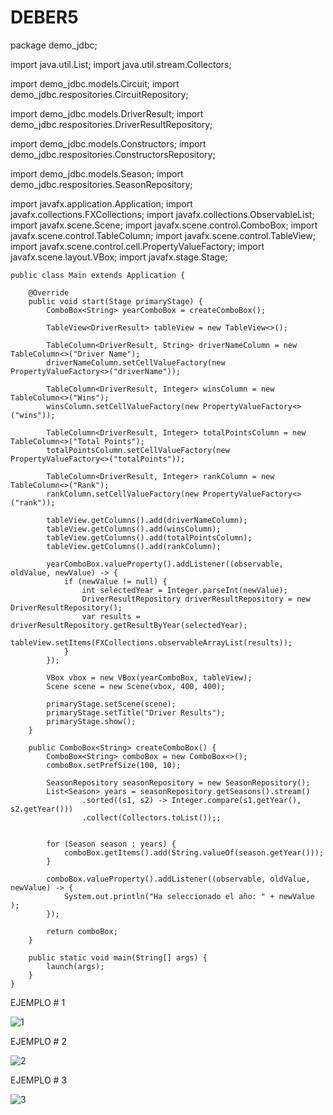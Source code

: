 # DEBER5

package demo_jdbc;


import java.util.List;
import java.util.stream.Collectors;

import demo_jdbc.models.Circuit;
import demo_jdbc.respositories.CircuitRepository; 

import demo_jdbc.models.DriverResult;
import demo_jdbc.respositories.DriverResultRepository; 

import demo_jdbc.models.Constructors;
import demo_jdbc.respositories.ConstructorsRepository;

import demo_jdbc.models.Season;
import demo_jdbc.respositories.SeasonRepository;

import javafx.application.Application;
import javafx.collections.FXCollections;
import javafx.collections.ObservableList;
import javafx.scene.Scene;
import javafx.scene.control.ComboBox;
import javafx.scene.control.TableColumn;
import javafx.scene.control.TableView;
import javafx.scene.control.cell.PropertyValueFactory;
import javafx.scene.layout.VBox;
import javafx.stage.Stage;

	public class Main extends Application {

		@Override
	    public void start(Stage primaryStage) {
	        ComboBox<String> yearComboBox = createComboBox();

	        TableView<DriverResult> tableView = new TableView<>();

	        TableColumn<DriverResult, String> driverNameColumn = new TableColumn<>("Driver Name");
	        driverNameColumn.setCellValueFactory(new PropertyValueFactory<>("driverName"));

	        TableColumn<DriverResult, Integer> winsColumn = new TableColumn<>("Wins");
	        winsColumn.setCellValueFactory(new PropertyValueFactory<>("wins"));

	        TableColumn<DriverResult, Integer> totalPointsColumn = new TableColumn<>("Total Points");
	        totalPointsColumn.setCellValueFactory(new PropertyValueFactory<>("totalPoints"));

	        TableColumn<DriverResult, Integer> rankColumn = new TableColumn<>("Rank");
	        rankColumn.setCellValueFactory(new PropertyValueFactory<>("rank"));

	        tableView.getColumns().add(driverNameColumn);
	        tableView.getColumns().add(winsColumn);
	        tableView.getColumns().add(totalPointsColumn);
	        tableView.getColumns().add(rankColumn);

	        yearComboBox.valueProperty().addListener((observable, oldValue, newValue) -> {
	            if (newValue != null) {
	                int selectedYear = Integer.parseInt(newValue);
	                DriverResultRepository driverResultRepository = new DriverResultRepository();
	                var results = driverResultRepository.getResultByYear(selectedYear);
	                tableView.setItems(FXCollections.observableArrayList(results));
	            }
	        });

	        VBox vbox = new VBox(yearComboBox, tableView);
	        Scene scene = new Scene(vbox, 400, 400);

	        primaryStage.setScene(scene);
	        primaryStage.setTitle("Driver Results");
	        primaryStage.show();
	    }

	    public ComboBox<String> createComboBox() {
	        ComboBox<String> comboBox = new ComboBox<>();
	        comboBox.setPrefSize(100, 10);

	        SeasonRepository seasonRepository = new SeasonRepository();
	        List<Season> years = seasonRepository.getSeasons().stream()
                    .sorted((s1, s2) -> Integer.compare(s1.getYear(), s2.getYear()))
                    .collect(Collectors.toList());;
	        

	        for (Season season : years) {
	            comboBox.getItems().add(String.valueOf(season.getYear()));
	        }

	        comboBox.valueProperty().addListener((observable, oldValue, newValue) -> {
	            System.out.println("Ha seleccionado el año: " + newValue );	            
	        });

	        return comboBox;
	    }

	    public static void main(String[] args) {
	        launch(args);
	    }
	}

EJEMPLO # 1

![1](https://github.com/EthanJaya/DEBER5/assets/169016181/df01b3be-0d71-46e8-b51c-53df0e455b0c)

EJEMPLO # 2

![2](https://github.com/EthanJaya/DEBER5/assets/169016181/d25cd821-8625-474e-9b99-0b15467fc7e5)

EJEMPLO # 3

![3](https://github.com/EthanJaya/DEBER5/assets/169016181/5a2df2dc-977b-4629-b58b-c3dda7ff3cf4)
